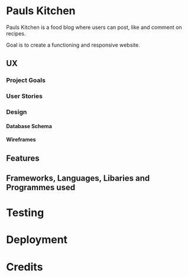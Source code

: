# Pauls Kitchen

Pauls Kitchen is a food blog where users can post, like and comment on recipes.

Goal is to create a functioning and responsive website.

## UX

### Project Goals

### User Stories

### Design

#### Database Schema

#### Wireframes

## Features

## Frameworks, Languages, Libaries and Programmes used 

# Testing

# Deployment

# Credits

